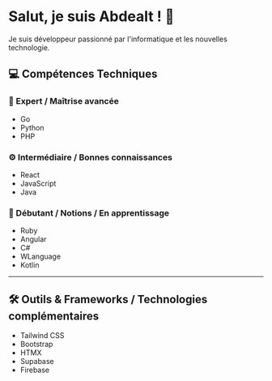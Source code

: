 # Salut, je suis Abdealt ! 👋

Je suis développeur passionné par l'informatique et les nouvelles technologie.

## 💻 Compétences Techniques

### 🚀 Expert / Maîtrise avancée  
- Go  
- Python  
- PHP  

### ⚙️ Intermédiaire / Bonnes connaissances  
- React  
- JavaScript  
- Java  

### 🌱 Débutant / Notions / En apprentissage  
- Ruby  
- Angular  
- C#  
- WLanguage  
- Kotlin  

---

## 🛠️ Outils & Frameworks / Technologies complémentaires  
- Tailwind CSS  
- Bootstrap  
- HTMX  
- Supabase  
- Firebase  
